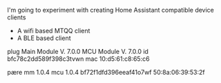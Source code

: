 I'm going to experiment with creating Home Assistant compatible device clients
- A wifi based MTQQ client
- A BLE based client

plug
Main Module V. 7.0.0
MCU Module V. 7.0.0
id bfc78c2dd589f398c3tvwn
mac 10:d5:61:c8:65:c6

pære
mm 1.0.4
mcu 1.0.4
bf72f1dfd396eeaf41o7wf
50:8a:06:39:53:2f